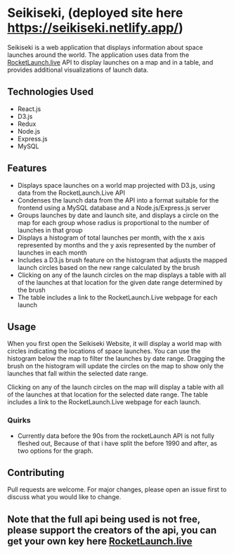 # Seikiseki, (deployed site here https://seikiseki.netlify.app/)
Seikiseki is a web application that displays information about space launches around the world. The application uses data from the [RocketLaunch.live](https://www.rocketlaunch.live/api) API to display launches on a map and in a table, and provides additional visualizations of launch data.

## Technologies Used

- React.js
- D3.js
- Redux
- Node.js
- Express.js
- MySQL

## Features

- Displays space launches on a world map projected with D3.js, using data from the RocketLaunch.Live API
- Condenses the launch data from the API into a format suitable for the frontend using a MySQL database and a Node.js/Express.js server
- Groups launches by date and launch site, and displays a circle on the map for each group whose radius is proportional to the number of launches in that group
- Displays a histogram of total launches per month, with the x axis represented by months and the y axis represented by the number of launches in each month
- Includes a D3.js brush feature on the histogram that adjusts the mapped launch circles based on the new range calculated by the brush
- Clicking on any of the launch circles on the map displays a table with all of the launches at that location for the given date range determined by the brush
- The table includes a link to the RocketLaunch.Live webpage for each launch

## Usage

When you first open the Seikiseki Website, it will display a world map with circles indicating the locations of space launches. You can use the histogram below the map to filter the launches by date range. Dragging the brush on the histogram will update the circles on the map to show only the launches that fall within the selected date range.

Clicking on any of the launch circles on the map will display a table with all of the launches at that location for the selected date range. The table includes a link to the RocketLaunch.Live webpage for each launch. 

### Quirks

- Currently data before the 90s from the rocketLaunch API is not fully fleshed out, Because of that i have split the before 1990 and after, as two options for the graph. 

## Contributing

Pull requests are welcome. For major changes, please open an issue first to discuss what you would like to change.

## Note that the full api being used is not free, please support the creators of the api, you can get your own key here [RocketLaunch.live](https://www.rocketlaunch.live/api)
